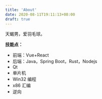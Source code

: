 ```yaml
---
title: 'About'
date: 2020-08-11T19:11:13+08:00
draft: true
---
```


天蝎男，爱羽毛球。

**技能点：**

-   前端：Vue+React
-   后端：Java，Spring Boot，Rust，Nodejs
-   Qt
-   单片机
-   Win32 编程
-   x86 汇编
-   逆向
